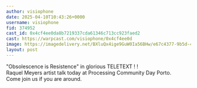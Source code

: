 ```yaml
---
author: visiophone
date: 2025-04-10T10:43:26+0000
username: visiophone
fid: 374952
cast_id: 0x4cf4ee0da8b7219337cda61346c713cc923faed2
cast: https://warpcast.com/visiophone/0x4cf4ee0d
image: https://imagedelivery.net/BXluQx4ige9GuW0Ia56BHw/e67c4377-9b5d-422f-44ef-658c4c609c00/original
layout: post
---
```

"Obsolescence is Resistence" in glorious TELETEXT ! !  
Raquel Meyers artist talk today at Processing Community Day Porto.   
Come join us if you are around.  

<img src='https://imagedelivery.net/BXluQx4ige9GuW0Ia56BHw/e67c4377-9b5d-422f-44ef-658c4c609c00/original' alt='' referrerpolicy='no-referrer'/>